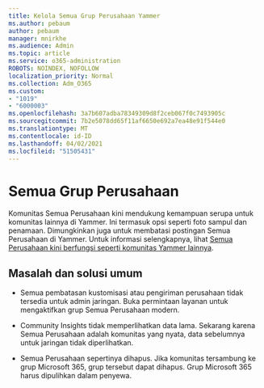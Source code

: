 ```yaml
---
title: Kelola Semua Grup Perusahaan Yammer
ms.author: pebaum
author: pebaum
manager: mnirkhe
ms.audience: Admin
ms.topic: article
ms.service: o365-administration
ROBOTS: NOINDEX, NOFOLLOW
localization_priority: Normal
ms.collection: Adm_O365
ms.custom:
- "1019"
- "6000003"
ms.openlocfilehash: 3a7b607adba78349309d8f2ceb067f0c7493905c
ms.sourcegitcommit: 7b2e5078dd65f11af6650e692a7ea48e91f544e0
ms.translationtype: MT
ms.contentlocale: id-ID
ms.lasthandoff: 04/02/2021
ms.locfileid: "51505431"
---
```

# <a name="all-company-group"></a>Semua Grup Perusahaan

Komunitas Semua Perusahaan kini mendukung kemampuan serupa untuk komunitas lainnya di Yammer. Ini termasuk opsi seperti foto sampul dan penamaan. Dimungkinkan juga untuk membatasi postingan Semua Perusahaan di Yammer. Untuk informasi selengkapnya, lihat [Semua Perusahaan kini berfungsi seperti komunitas Yammer lainnya](https://docs.microsoft.com/yammer/manage-yammer-groups/yammer-all-company-yammer-community).

## <a name="common-issues-and-solutions"></a>Masalah dan solusi umum

- Semua pembatasan kustomisasi atau pengiriman perusahaan tidak tersedia untuk admin jaringan. Buka permintaan layanan untuk mengaktifkan grup Semua Perusahaan modern.

- Community Insights tidak memperlihatkan data lama. Sekarang karena Semua Perusahaan adalah komunitas yang nyata, data sebelumnya untuk jaringan tidak diperlihatkan.

- Semua Perusahaan sepertinya dihapus. Jika komunitas tersambung ke grup Microsoft 365, grup tersebut dapat dihapus. Grup Microsoft 365 harus dipulihkan dalam penyewa.

